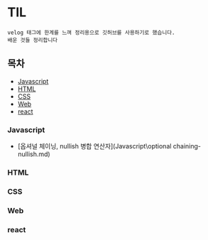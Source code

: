# TIL

```
velog 태그에 한계를 느껴 정리용으로 깃허브를 사용하기로 했습니다.
배운 것들 정리합니다
```

## 목차

- [Javascript](#javascript)
- [HTML](#html)
- [CSS](#css)
- [Web](#web)
- [react](#react)

### Javascript

- [옵셔널 체이닝, nullish 병합 연산자](Javascript\optional chaining-nullish.md)

### HTML

### CSS

### Web

### react
